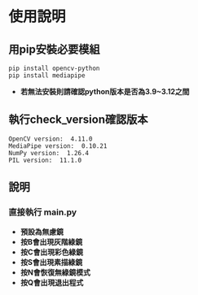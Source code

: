 # 使用說明
## 用pip安裝必要模組
```
pip install opencv-python
pip install mediapipe
```
- **若無法安裝則請確認python版本是否為3.9~3.12之間**

## 執行check_version確認版本
```
OpenCV version:  4.11.0
MediaPipe version:  0.10.21
NumPy version:  1.26.4
PIL version:  11.1.0
```

## 說明
### 直接執行 main.py

- **預設為無慮鏡**
- **按B會出現灰階綠鏡**
- **按C會出現彩色綠鏡**
- **按S會出現素描綠鏡**
- **按N會恢復無綠鏡模式**
- **按Q會出現退出程式**

